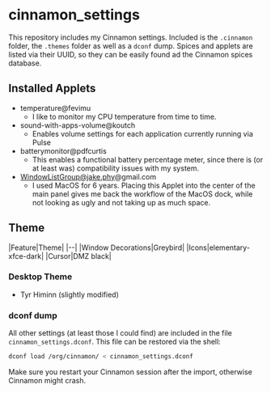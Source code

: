 # cinnamon_settings
This repository includes my Cinnamon settings. Included is the `.cinnamon` folder, the `.themes` folder as well as a `dconf` dump.
Spices and applets are listed via their UUID, so they can be easily found ad the Cinnamon spices database.


## Installed Applets
- temperature@fevimu
  - I like to monitor my CPU temperature from time to time.
- sound-with-apps-volume@koutch
  - Enables volume settings for each application currently running via Pulse
- batterymonitor@pdfcurtis 
  - This enables a functional battery percentage meter, since there is (or at least was) compatibility issues with my system.
- WindowListGroup@jake.phy@gmail.com 
  - I used MacOS for 6 years. Placing this Applet into the center of the main panel gives me back the workflow of the MacOS dock, while not looking as ugly and not taking up as much space.


## Theme
|Feature|Theme|
|--|
|Window Decorations|Greybird|
|Icons|elementary-xfce-dark|
|Cursor|DMZ black|

### Desktop Theme
- Tyr Himinn (slightly modified)


### dconf dump
All other settings (at least those I could find) are included in the file `cinnamon_settings.dconf`.
This file can be restored via the shell:

```bash
dconf load /org/cinnamon/ < cinnamon_settings.dconf
```

Make sure you restart your Cinnamon session after the import, otherwise Cinnamon might crash.
